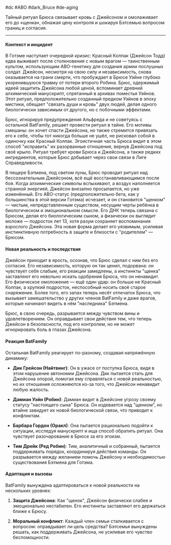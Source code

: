 #dc #ABO #dark_Bruce #de-aging

Тайный ритуал Брюса связывает кровь с Джейсоном и омолаживает его до «щенка», обнажая цену контроля и шокируя Бэтсемью вопросом границ и согласия.

---
#### Контекст и инцидент
В Готэме наступает очередной кризис: Красный Колпак (Джейсон Тодд) едва выживает после столкновения с новым врагом — таинственным культом, использующим ABO-генетику для создания армии послушных солдат. Джейсон, несмотря на свою силу и независимость, снова оказывается на грани смерти, что пробуждает в Брюсе Уэйне глубоко укоренившуюся травму от потери второго Робина. Брюс, одержимый идеей защитить Джейсона любой ценой, вспоминает древний алхимический манускрипт, спрятанный в архивах поместья Уэйнов. Этот ритуал, предположительно созданный предком Уэйнов в эпоху мистики, обещает "связать души и кровь" двух людей, делая одного биологически зависимым от другого, но с побочными эффектами.

Брюс, игнорируя предупреждения Альфреда и не советуясь с остальной BatFamily, решает провести ритуал в тайне. Его мотивы смешаны: он хочет спасти Джейсона, но также стремится привязать его к себе, чтобы тот никогда больше не ушёл, не рисковал собой в одиночку как Красный Колпак. Эгоистичная часть Брюса видит в этом способ "исправить" их разорванные отношения, вернув Джейсона под своё крыло. Ритуал требует крови Брюса и Джейсона, а также редких ингредиентов, которые Брюс добывает через свои связи в Лиге Справедливости.

В пещере Бэтмена, под светом луны, Брюс проводит ритуал над бессознательным Джейсоном, всё ещё восстанавливающимся после боя. Когда алхимические символы вспыхивают, а воздух наполняется странной энергией, Джейсон внезапно просыпается, но уже изменённый. Его ABO-статус (предположительно бета, как у большинства в этой версии Готэма) исчезает, и он становится "щенком" — чистым, непредставленным существом, несущим черты ребёнка в биологическом и эмоциональном смысле. Его ДНК теперь связана с Брюсом, делая его биологическим сыном, а физически он выглядит моложе — подросток лет 13, хотя разум сохраняет воспоминания взрослого Джейсона. Эта новая форма делает его уязвимым, усиливая инстинктивную потребность в защите и близости с "родителем" — Брюсом.

#### Новая реальность и последствия
Джейсон приходит в ярость, осознав, что Брюс сделал с ним без его согласия. Его независимость, которую он так ценил, подорвана: он чувствует себя слабым, его реакции замедлены, а инстинкты "щенка" заставляют его невольно искать одобрения Брюса, что он ненавидит. Его физическое омоложение — ещё один удар: он больше не Красный Колпак, а хрупкий подросток, неспособный носить своё старое снаряжение. Более того, его запах теперь несёт отпечаток Брюса, что вызывает замешательство у других членов BatFamily и даже врагов, которые начинают видеть в нём "наследника" Бэтмена.

Брюс, в свою очередь, разрывается между чувством вины и удовлетворением. Он оправдывает свои действия тем, что теперь Джейсон в безопасности, под его контролем, но не может игнорировать боль в глазах Джейсона.

#### Реакция BatFamily
Остальная BatFamily реагирует по-разному, создавая напряжённую динамику:

- **Дик Грейсон (Найтвинг)**: Он в ужасе от поступка Брюса, видя в этом нарушение автономии Джейсона. Дик пытается стать для Джейсона опорой, помогая ему справляться с новой реальностью, но их отношения осложняются из-за того, что Джейсон ненавидит любую жалость.

- **Дамиан Уэйн (Робин)**: Дамиан видит в Джейсоне угрозу своему статусу "настоящего сына" Брюса. Он издевается над "щенком", но втайне завидует их новой биологической связи, что приводит к конфликтам.

- **Барбара Гордон (Оракл)**: Она пытается рационально подойти к ситуации, исследуя манускрипт и ища способ обратить ритуал. Она чувствует разочарование в Брюсе за его эгоизм.

- **Тим Дрейк (Ред Робин)**: Тим, аналитичный и собранный, пытается поддерживать порядок, координируя действия команды. Он разрывается между желанием помочь Джейсону и необходимостью существования Бэтмена для Готэма.

#### Адаптация и вызовы
BatFamily вынуждена адаптироваться к новой реальности на нескольких уровнях:

1. **Защита Джейсона**: Как "щенок", Джейсон физически слабее и эмоционально нестабилен. Его инстинкты заставляют его держаться ближе к Брюсу.

2. **Моральный конфликт**: Каждый член семьи сталкивается с вопросом: оправдывает ли цель средства? Бэтсемья вынуждены решать, как поддерживать Джейсона, не усиливая его чувство беспомощности.

